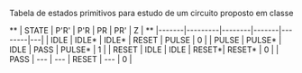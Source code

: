Tabela de estados primitivos para estudo de um circuito proposto em classe

 ** | STATE | P'R'    | P'R    | PR    | PR'    | Z | **
    |-------|---------|--------|-------|--------|---|
    | IDLE  | IDLE*   | IDLE*  | RESET | PULSE  | 0 |
    | PULSE | PULSE*  | IDLE   | PASS  | PULSE* | 1 |
    | RESET | IDLE    | IDLE   | RESET*| RESET* | 0 |
    | PASS  | ---     | ---    | RESET | ---    | 0 |

